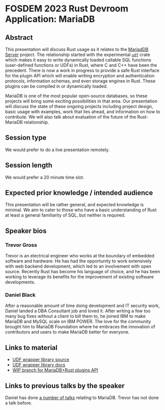 # FOSDEM 2023 Rust Devroom Application: MariaDB

## Abstract

This presentation will discuss Rust usage as it relates to the
[MariadDB Server](https://mariadb.org/about/) project. The relationship started
with the experimental [`udf`] crate which makes it easy to write dynamically
loaded callable SQL functions (user-defined functions or UDFs) in Rust, where C
and C++ have been the precedent. There is now a work in progress to provide a
safe Rust interface for the plugin API which will enable writing encryption and
authentication protocols, information schemas, and even storage engines in Rust.
These plugins can be compiled in or dynamically loaded.  

MariaDB is one of the most popular open-source databases, so these projects will
bring some exciting possibilities in that area. Our presentation will discuss
the state of these ongoing projects including project design, basic usage with
examples, work that lies ahead, and information on how to contribute. We will
also talk about evaluation of the future of the Rust-MariaDB relationship.

[`udf`]: https://docs.rs/udf/latest/udf/

## Session type

We would prefer to do a live presentation remotely.


## Session length

We would prefer a 20 minute time slot.


## Expected prior knowledge / intended audience

This presentation will be rather general, and expected knowledge is minimal. We
aim to cater to those who have a basic understanding of Rust at least a general
familiarity of SQL, but neither is required.


## Speaker bios

### Trevor Gross

Trevor is an electrical engineer who works at the boundary of embedded software
and hardware. He has had the opportunity to work extensively with web backend
development, which led to an involvement with open source. Recently Rust has
become his language of choice, and he has been working to leverage its benefits
for the improvement of existing software developments.

### Daniel Black

After a reasonable amount of time doing development and IT security work, Daniel
landed a DBA Consultant job and loved it. After writing a few too many bug fixes
without a client to bill them to, he joined IBM to make MariaDB and MySQL scale
on IBM POWER. The love for the community brought him to MariaDB Foundation where
he embraces the innovation of contributors and users to make MariaDB better for
everyone.


## Links to material

* [UDF wrapper library source](https://github.com/pluots/sql-udf)
* [UDF wrapper library docs](https://docs.rs/udf/latest/udf/)
* [WIP branch for MariaDB+Rust plugins API](https://github.com/pluots/mariadb-server/tree/rust)


## Links to previous talks by the speaker

Daniel has done [a number of talks](https://www.youtube.com/results?search_query=daniel+black+mariadb)
relating to MariaDB. Trevor has not done a talk before.
